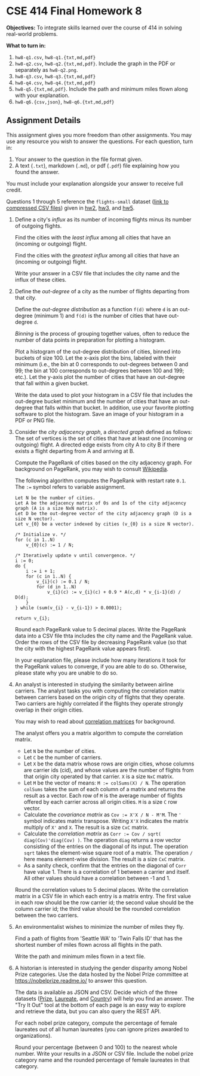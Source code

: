# CSE 414 Final Homework 8

**Objectives:**  To integrate skills learned over the course of 414 in solving real-world problems.

**What to turn in:**

1. `hw8-q1.csv`, `hw8-q1.{txt,md,pdf}`
2. `hw8-q2.csv`, `hw8-q2.{txt,md,pdf}`. Include the graph in the PDF or separately as `hw8-q2.png`.
3. `hw8-q3.csv`, `hw8-q3.{txt,md,pdf}`
4. `hw8-q4.csv`, `hw8-q4.{txt,md,pdf}`
5. `hw8-q5.{txt,md,pdf}`. Include the path and minimum miles flown along with your explanation.
6. `hw8-q6.{csv,json}`, `hw8-q6.{txt,md,pdf}`

## Assignment Details

This assignment gives you more freedom than other assignments. 
You may use any resource you wish to answer the questions.
For each question, turn in:

1. Your answer to the question in the file format given.
2. A text (`.txt`), markdown (`.md`), or pdf (`.pdf`) file explaining how you found the answer.

You must include your explanation alongside your answer to receive full credit.

Questions 1 through 5 reference the `flights-small` dataset ([link to compressed CSV files](https://courses.cs.washington.edu/courses/cse414/20wi/flights-small-all.tar.gz)) given in [hw2](https://gitlab.cs.washington.edu/cse414-20wi/source/hw2), [hw3](https://gitlab.cs.washington.edu/cse414-20wi/source/hw3), and [hw5](https://gitlab.cs.washington.edu/cse414-20wi/source/hw5).


1. Define a city's *influx* as its number of incoming flights minus its number of outgoing flights.

    Find the cities with the *least influx* among all cities that have an (incoming or outgoing) flight.
    
    Find the cities with the *greatest influx* among all cities that have an (incoming or outgoing) flight.

    Write your answer in a CSV file that includes the city name and the influx of these cities.


2. Define the *out-degree* of a city as the number of flights departing from that city.

    Define the *out-degree distribution* as a function `f(d)`
    where `d` is an out-degree (minimum 1)
    and `f(d)` is the number of cities that have out-degree `d`.

    *Binning* is the process of grouping together values, often to reduce the number of data points in preparation for plotting a histogram. 

    Plot a histogram of the out-degree distribution of cities, binned into buckets of size 100.
    Let the x-axis plot the bins, labeled with their minimum
    (i.e., the bin at 0 corresponds to out-degrees between 0 and 99; the bin at 100 corresponds to out-degrees between 100 and 199; etc.).
    Let the y-axis plot the number of cities that have an out-degree that fall within a given bucket.

    Write the data used to plot your histogram in a CSV file that includes the out-degree bucket minimum and the number of cities that have an out-degree that falls within that bucket.
    In addition, use your favorite plotting software to plot the histogram. Save an image of your histogram in a PDF or PNG file.


3. Consider the *city adjacency graph*, a *directed graph* defined as follows:
The set of vertices is the set of cities that have at least one (incoming or outgoing) flight.
A directed edge exists from city A to city B if there exists a flight departing from A and arriving at B.

    Compute the PageRank of cities based on the city adjacency graph.
    For background on PageRank, you may wish to consult [Wikipedia](https://en.wikipedia.org/wiki/PageRank).

    The following algorithm computes the PageRank with restart rate `0.1`. 
    The `:=` symbol refers to variable assignment.

    ```
    Let N be the number of cities.
    Let A be the adjacency matrix of 0s and 1s of the city adjacency graph (A is a size NxN matrix).
    Let D be the out-degree vector of the city adjacency graph (D is a size N vector).
    Let v_{0} be a vector indexed by cities (v_{0} is a size N vector).
    
    /* Initialize v. */ 
    for (c in 1..N)
        v_{0}(c) := 1 / N;

    /* Iteratively update v until convergence. */
    i := 0;
    do {
        i := i + 1;
        for (c in 1..N) {
            v_{i}(c) := 0.1 / N;
            for (d in 1..N)
                v_{i}(c) := v_{i}(c) + 0.9 * A(c,d) * v_{i-1}(d) / D(d);
        }
    } while (sum(v_{i} - v_{i-1}) > 0.0001);

    return v_{i};
    ```

    Round each PageRank value to 5 decimal places.
    Write the PageRank data into a CSV file thta includes the city name and the PageRank value. Order the rows of the CSV file by decreasing PageRank value (so that the city with the highest PageRank value appears first).

    In your explanation file, please include how many iterations it took for the PageRank values to converge, if you are able to do so. Otherwise, please state why you are unable to do so.


4. An analyst is interested in studying the similarity between airline carriers. The analyst tasks you with computing the correlation matrix between carriers based on the origin city of flights that they operate. Two carriers are highly correlated if the flights they operate strongly overlap in their origin cities.

    You may wish to read about [correlation matrices](https://en.wikipedia.org/wiki/Correlation_and_dependence#Correlation_matrices) for background.

    The analyst offers you a matrix algorithm to compute the correlation matrix.

    * Let `N` be the number of cities.
    * Let `C` be the number of carriers.
    * Let `X` be the data matrix whose rows are origin cities, whose columns are carrier ids (cid), and whose values are the number of flights from that origin city operated by that carrier. 
    `X` is a size `NxC` matrix.
    * Let `M` be the vector of means: `M := colSums(X) / N`. 
    The operation `colSums` takes the sum of each column of a matrix and returns the result as a vector.
    Each row of `M` is the average number of flights offered by each carrier across all origin cities.
    `M` is a size `C` row vector.
    * Calculate the *covariance matrix* as `Cov := X'X / N - M'M`.
    The `'` symbol indicates matrix transpose. 
    Writing `X'X` indicates the matrix multiply of `X'` and `X`.
    The result is a size `CxC` matrix.
    * Calculate the *correlation matrix* as `Corr := Cov / sqrt( diag(Cov)'diag(Cov) )`.
    The operation `diag` returns a row vector consisting of the entries on the diagonal of its input.
    The operation `sqrt` takes the element-wise square root of a matrix.
    The operation `/` here means element-wise division.
    The result is a size `CxC` matrix.
    * As a sanity check, confirm that the entries on the diagonal of `Corr` have value 1. There is a correlation of 1 between a carrier and itself. All other values should have a correlation between -1 and 1.

    Round the correlation values to 5 decimal places.
    Write the correlation matrix in a CSV file in which each entry is a matrix entry. The first value in each row should be the row carrier id; the second value should be the column carrier id; the third value should be the rounded correlation between the two carriers.


5. An environmentalist wishes to minimize the number of miles they fly.

    Find a path of flights from 'Seattle WA' to 'Twin Falls ID' that has the shortest number of miles flown across all flights in the path.

    Write the path and minimum miles flown in a text file.


6. A historian is interested in studying the gender disparity among Nobel Prize categories. Use the data hosted by the Nobel Prize committee at <https://nobelprize.readme.io/> to answer this question.
    
    The data is available as JSON and CSV. Decide which of the three datasets ([Prize](https://nobelprize.readme.io/docs/prize), [Laureate](https://nobelprize.readme.io/docs/laureate), and [Country](https://nobelprize.readme.io/docs/country)) will help you find an answer. The "Try It Out" tool at the bottom of each page is an easy way to explore and retrieve the data, but you can also query the REST API.

    For each nobel prize category, compute the percentage of female laureates out of all human laureates (you can ignore prizes awarded to organizations).

    Round your percentage (between 0 and 100) to the nearest whole number.
    Write your results in a JSON or CSV file. Include the nobel prize category name and the rounded percentage of female laureates in that category.


